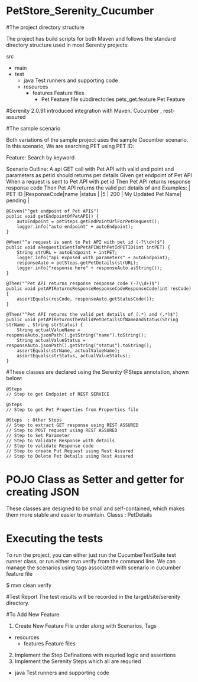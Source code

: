 # PetStore_Serenity_Cucumber


#The project directory structure

The project has build scripts for both Maven  and follows the standard directory structure used in most Serenity projects:

src
  + main
  + test
    + java                        Test runners and supporting code
    + resources
      + features                  Feature files
        + Pet                     Feature file subdirectories
             pets_get.feature     Pet Feature
             
#Serenity 2.0.91 introduced integration with Maven, Cucumber , rest-assured

#The sample scenario

Both variations of the sample project uses the sample Cucumber scenario. In this scenario, We are searching PET using PET ID:

Feature: Search by keyword

  Scenario Outline: A api GET call with Pet API with valid end point and parameters as petId should returns pet details
    Given get endpoint of Pet API
    When a request is sent to Pet API with pet id <PET ID>
    Then Pet API returns response response code <ResponseCode>
    Then Pet API returns the valid pet details of <name> and <status>
    Examples:
      | PET ID |ResponseCode|name                |status         |
      |5       | 200        | My Updated Pet Name|    pending    |
      


    @Given("^get endpoint of Pet API$")
    public void getEndpointOfPetAPI() {
        autoEndpoint = petSteps.getEndPointUrlForPetRequest();
        logger.info("auto endpoint" + autoEndpoint);
    }

    @When("^a request is sent to Pet API with pet id (-?\\d+)$")
    public void aRequestIsSentToPetAPIWithPetIdPETID(int intPET) {
        String strURL = autoEndpoint + intPET;
        logger.info("api exposed with parameters" + autoEndpoint);
        responseAuto = petSteps.getPetDetails(strURL);
        logger.info("response here" + responseAuto.asString());
    }

    @Then("^Pet API returns response response code (-?\\d+)$")
    public void petAPIReturnsResponseResponseCodeResponseCode(int resCode) {
        assertEquals(resCode, responseAuto.getStatusCode());
    }

    @Then("^Pet API returns the valid pet details of (.*) and (.*)$")
    public void petAPIReturnsTheValidPetDetailsOfNameAndStatus(String strName , String strStatus) {
        String actualValueName = responseAuto.jsonPath().getString("name").toString();
        String actualValueStatus = responseAuto.jsonPath().getString("status").toString();
        assertEquals(strName, actualValueName);
        assertEquals(strStatus, actualValueStatus);
    }


#These classes are declared using the Serenity @Steps annotation, shown below:

    @Steps
    // Step to get Endpoint of REST SERVICE

    @Steps
    // Step to get Pet Properties from Properties file

    @Steps  : Other Steps 
    // Step to extract GET response using REST ASSURED
    // Step to POST request using REST ASSURED
    // Step to Set Parameter
    // Step to Validate Response with details
    // Step to validate Response code
    // Step to create Put Request using Rest Assured
    // Step to Delete Pet Details using Rest Assured
    
# POJO Class as Setter and getter for creating JSON 
  These classes are designed to be small and self-contained, which makes them more stable and easier to maintain.
  Classs : PetDetails

# Executing the tests

To run the project, you can either just run the CucumberTestSuite test runner class, or run either mvn verify from the command line.
We can manage the scenarios using tags associated with scenario in cucumber feature file

$ mvn clean verify

#Test Report
The test results will be recorded in the target/site/serenity directory.

#To Add New Feature 
1. Create New Feature File under along with Scenarios, Tags

 + resources
      + features                  Feature files

2. Implement the Step Definations with requried logic and assertions 
3. Implement the Serenity Steps which all are requried 

 + java                        Test runners and supporting code


